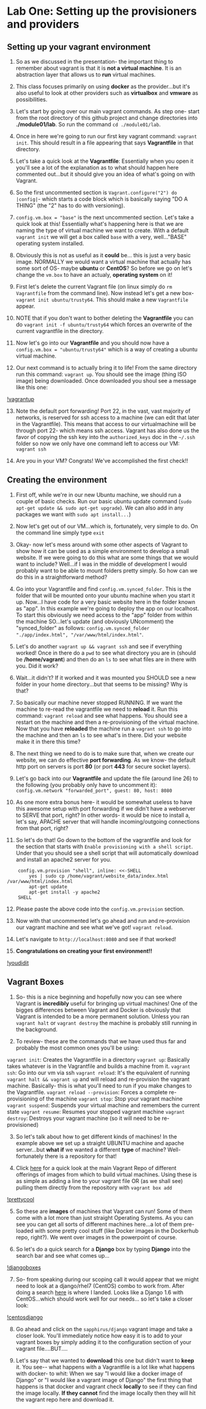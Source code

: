 # Lab One: Setting up the provisioners and providers

## Setting up your vagrant environment

1. So as we discussed in the presentation- the important thing to remember about vagrant is that it is **not a virtual machine**. It is an abstraction layer that allows us to **run** virtual machines.

2. This class focuses primarily on using **docker** as the provider...but it's also useful to look at other providers such as **virtualbox** and **vmware** as possibilities. 

3. Let's start by going over our main vagrant commands. As step one- start from the root directory of this github project and change directories into **./module01/lab**. So run the command `cd ./module01/lab`. 

4. Once in here we're going to run our first key vagrant command: `vagrant init`. This should result in a file appearing that says **Vagrantfile** in that directory. 

5. Let's take a quick look at the **Vagrantfile**: Essentially when you open it you'll see a lot of the explanation as to what should happen here commented out...but it should give you an idea of what's going on with Vagrant. 

6. So the first uncommented section is `Vagrant.configure("2") do |config|`- which starts a code block which is basically saying "DO A THING" (the "2" has to do with versioning).

7. `config.vm.box = "base"` is the next uncommented section. Let's take a quick look at this! Essentially what's happening here is that we are naming the type of virtual machine we want to create. With a default `vagrant init` we will get a box called `base` with a very, well..."BASE" operating system installed.

8.  Obviously this is not as useful as it __could__ be... this is just a very basic image. NORMALLY we would want a virtual machine that actually has some sort of OS- maybe **ubuntu** or **CentOS**? So before we go on let's change the `vm.box` to have an actualy, __operating system__ on it! 

9. First let's delete the current Vagrant file (on linux simply do `rm Vagrantfile` from the command line). Now instead let's get a new box- `vagrant init ubuntu/trusty64`. This should make a new `Vagrantfile` appear. 

10. NOTE that if you don't want to bother deleting the **Vagrantfile** you can do `vagrant init -f ubuntu/trusty64` which forces an overwrite of the current vagrantfile in the directory.

11. Now let's go into our **Vagrantfile** and you should now have a `config.vm.box = "ubuntu/trusty64"` which is a way of creating a ubuntu virtual machine. 

12. Our next command is to actually bring it to life! From the same directory run this command: `vagrant up`. You should see the image (thing ISO image) being downloaded. Once downloaded you shoul see a message like this one:

[!vagrantup](../images/vagrantup.png)

13. Note the default port forwarding! Port 22, in the vast, vast majority of networks, is reserved for ssh access to a machine (we can edit that later in the Vagrantfile). This means that access to our virtualmachine will be through port 22- which means ssh access. Vagrant has also done us the favor of copying the ssh key into the `authorized_keys` doc in the `~/.ssh` folder so now we only have one command left to access our VM:
`vagrant ssh`

14. Are you in your VM? Congrats! We've accomplished the first check!!

## Creating the environment

1. First off, while we're in our new Ubuntu machine, we should run a couple of basic checks. Run our basic ubuntu update command (`sudo apt-get update && sudo apt-get upgrade`). We can also add in any packages we want with `sudo apt install...`)

2. Now let's get out of our VM...which is, fortunately, very simple to do. On the command line simply type `exit`

3. Okay- now let's mess around with some other aspects of Vagrant to show how it can be used as a simple environment to develop a small website. If we were going to do this what are some things that we would want to include? Well...if I was in the middle of development I would probably want to be able to mount folders pretty simply. So how can we do this in a straightforward method? 

4. Go into your Vagrantfile and find `config.vm.synced_folder`. This is the folder that will be mounted onto your ubuntu machine when you start it up. Now...I have code for a very basic website here in the folder known as "app". In this example we're going to deploy the app on our localhost. To start this obviously we need access to the "app" folder from within the machine SO...let's update (and obviously UNcomment) the "synced_folder" as follows: `config.vm.synced_folder "./app/index.html", "/var/www/html/index.html"`.

5. Let's do another `vagrant up && vagrant ssh` and see if everything worked! Once in there do a `pwd` to see what directory you are in (should be **/home/vagrant**) and then do an `ls` to see what files are in there with you. Did it work?

6. Wait...it didn't? If it worked and it was mounted you SHOULD see a new folder in your home directory...but that seems to be missing? Why is that?

7. So basically our machine never stopped RUNNING. If we want the machine to re-read the vagrantfile we need to **reload** it. Run this command: `vagrant reload` and see what happens. You should see a restart on the machine and then a re-provisioning of the virtual machine. Now that you have **reloaded** the machine run a `vagrant ssh` to go into the machine and then an `ls` to see what's in there. Did your website make it in there this time?

8. The next thing we need to do is to make sure that, when we create our website, we can do effective **port forwarding**. As we know- the default http port on servers is port **80** (or port **443** for secure socket layers).

9. Let's go back into our **Vagrantfile** and update the file (around line 26) to the following (you probably only have to uncomment it): 
`config.vm.network "forwarded_port", guest: 80, host: 8080`

10. As one more extra bonus here- it would be somewhat useless to have this awesome setup with port forwarding if we didn't have a webserver to SERVE that port, right? In other words- it would be nice to install a, let's say, APACHE server that will handle incoming/outgoing connections from that port, right? 

11. So let's do that! Go down to the bottom of the vagrantfile and look for the section that starts with `Enable provisioning with a shell script`. Under that you should see a shell script that will automatically download and install an apache2 server for you. 

```shell
    config.vm.provision "shell", inline: <<-SHELL
        yes | sudo cp /home/vagrant/website_data/index.html /var/www/html/index.html
        apt-get update
        apt-get install -y apache2
    SHELL
```

12. Please paste the above code into the `config.vm.provision` section.

13. Now with that uncommented let's go ahead and run and re-provision our vagrant machine and see what we've got! `vagrant reload`.

14. Let's navigate to `http://localhost:8080` and see if that worked!

15. **Congratulations on creating your first environment!!**

[!youdidit](../../images/youdidit.jpeg)

## Vagrant Boxes

1. So- this is a nice beginning and hopefully now you can see where Vagrant is __incredibly__ useful for bringing up virtual machines!  One of the bigges differences between Vagrant and Docker is obviously that Vagrant is intended to be a more permanent solution. Unless you ran `vagrant halt` or `vagrant destroy` the machine is probably still running in the background.

2. To review- these are the commands that we have used thus far and probably the most common ones you'll be using:

`vagrant init`: Creates the Vagrantfile in a directory
`vagrant up`: Basically takes whatever is in the Vagrantfile and builds a machine from it.
`vagrant ssh`: Go into our vm via ssh
`vagrant reload`: It's the equivalent of running `vagrant halt && vagrant up` and will reload and re-provision the vagrant machine. Basically- this is what you'll need to run if you make changes to the Vagrantfile.
`vagrant reload --provision`: Forces a complete re-provisioning of the machine
`vagrant stop`: Stop your vagrant machine
`vagrant suspend`: Suspends your virtual machine and remembers the current state
`vagrant resume`: Resumes your stopped vagrant machine
`vagrant destroy`: Destroys your vagrant machine (so it will need to be re-provisioned)

3. So let's talk about how to get different kinds of machines! In the example above we set up a straight UBUNTU machine and apache server...but __what if__ we wanted a different **type** of machine? Well- fortunately there is a repository for that!

4. Click [here](https://app.vagrantup.com/boxes/search) for a quick look at the main Vagrant Repo of different offerings of images from which to build virtual machines. Using these is as simple as adding a line to your vagrant file OR (as we shall see) pulling them directly from the repository with `vagrant box add`

[!prettycool](../../images/prettycool.jpeg)

5. So these are __images__ of machines that Vagrant can run! Some of them come with a lot more than just straight Operating Systems. As you can see you can get all sorts of different machines here...a lot of them pre-loaded with some pretty cool stuff (like Docker images in the Dockerhub repo, right?). We went over images in the powerpoint of course. 

6. So let's do a quick search for a **Django** box by typing **Django** into the search bar and see what comes up...

[!djangoboxes](../../images/djangoboxes.png)

7. So- from speaking during our scoping call it would appear that we might need to look at a django/rhel7 (CentOS) combo to work from. After doing a search [here](https://app.vagrantup.com/boxes/search?utf8=%E2%9C%93&sort=downloads&provider=&q=Django%2C+centOS) is where I landed. Looks like a Django 1.6 with CentOS...which should work well for our needs... so let's take a closer look:

[!centosdjango](../../images/centosdjango.png)

8. Go ahead and click on the `sapphirus/django` vagrant image and take a closer look. You'll immediately notice how easy it is to add to your vagrant boxes by simply adding it to the configuration section of your vagrant file....BUT....

9. Let's say that we wanted to **download** this one but didn't want to **keep** it. You see-- what happens with a Vagrantfile is a lot like what happens with docker- to whit: When we say "I would like a docker image of Django" or "I would like a vagrant image of Django" the first thing that happens is that docker and vagrant check **locally** to see if they can find the image locally. __If they cannot__ find the image locally then they will hit the vagrant repo here and download it.
